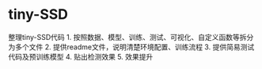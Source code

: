 # tiny-SSD
整理tiny-SSD代码 1. 按照数据、模型、训练、测试、可视化、自定义函数等拆分为多个文件 2. 提供readme文件，说明清楚环境配置、训练流程 3. 提供简易测试代码及预训练模型 4. 贴出检测效果 5. 效果提升 
